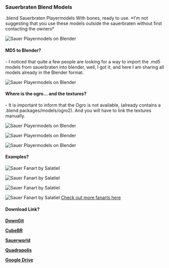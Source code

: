 <h3>Sauerbraten Blend Models</h3>
.blend Sauerbraten Playermodels With bones, ready to use.
*I'm not suggesting that you use these models outside the sauerbraten without first contacting the owners*

![Sauer Playermodels on Blender](https://2.bp.blogspot.com/-YHt3fTWowd0/WonfidNz7aI/AAAAAAAAAoU/fbLQMwjQbXM57SqW_LJGoHi0-F636gVZgCLcBGAs/s1600/sauerblendmodels_banner.png)

<h4>MD5 to Blender?</h4>
- I noticed that quite a few people are looking for a way to import the .md5 models from sauerbraten into blender, well, I got it, and here I am sharing all models already in the Blender format.

![Sauer Playermodels on Blender](https://1.bp.blogspot.com/-d9qbQaa6lbQ/WonrzXffkjI/AAAAAAAAApA/vvR0Gs3c2TkQZh4mY7FqlTqSDkZ_0ioZgCLcBGAs/s640/sauerblendmodels_wings.png)

<h4>Where is the ogro... and the textures?</h4>
- It is important to inform that the Ogro is not available, (already contains a .blend packages/models/ogro2). And you will have to link the textures manually.

![Sauer Playermodels on Blender](https://2.bp.blogspot.com/-tDmZcrQ3fbw/WonryS6tbAI/AAAAAAAAAo4/ukI_YMzgVfAVKW-90RamzpaaYNkogd-uQCLcBGAs/s640/sauerblendmodels_cbaing.png)

![Sauer Playermodels on Blender](https://3.bp.blogspot.com/-tJJoapfUkiU/WonsuCouWyI/AAAAAAAAApQ/PTPpTcavAV0MkoUYxO-T2PgsPa0nNLaBgCLcBGAs/s640/sauerblendmodels_snoutbones.png)

![Sauer Playermodels on Blender](https://1.bp.blogspot.com/--wreZGsQgFM/Wont3RRpIxI/AAAAAAAAApc/lsuHmohl1GMJjkgPMI0W9z9YKgScj7J2wCLcBGAs/s640/sauerblendmodels_snouttextures.png)

<h4>Examples?</h4>

![Sauer Fanart by Salatiel](https://i.imgur.com/oMYJC9F.png)

![Sauer Fanart by Salatiel](https://i.imgur.com/dstj0zi.png)

![Sauer Fanart by Salatiel](https://i.imgur.com/GKjZbpT.png)

![Sauer Fanart by Salatiel](https://i.imgur.com/SvpzdK2.png)
[Check out more fanarts here](https://github.com/SalatielSauer/Sauerbraten-Content/tree/master/Fanarts)

<h4>Download Link?<h4>

[DownGit](https://minhaskamal.github.io/DownGit/#/home?url=https://github.com/SalatielSauer/Sauerbraten-Content/tree/master/Mods/Sauerbraten-BlendModels)

[CubeBR](http://www.cubebr.com/2018/02/sauerbraten-blend-playermodels-pack.html)

[Sauerworld](auerworld.org/forum/index.php?topic=530)

[Quadropolis](https://minhaskamal.github.io/DownGit/#/home?url=https://github.com/SalatielSauer/Sauerbraten-Content/tree/master/Mods/Sauerbraten-BlendModels)

[Google Drive](https://drive.google.com/open?id=1fTBcyYwxgYAyJ9Wg5WoG-OdiKWP5eIQg)
